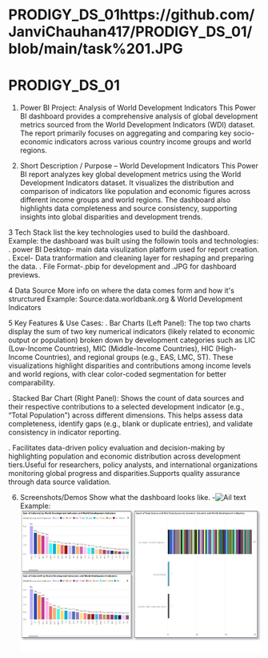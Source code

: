 # PRODIGY_DS_01https://github.com/JanviChauhan417/PRODIGY_DS_01/blob/main/task%201.JPG
# PRODIGY_DS_01
1.   Power BI Project: Analysis of World Development Indicators
This Power BI dashboard provides a comprehensive analysis of global development metrics sourced from the World Development Indicators (WDI) dataset. The report primarily focuses on aggregating and comparing key socio-economic indicators across various country income groups and world regions.

2.   Short Description / Purpose – World Development Indicators
This Power BI report analyzes key global development metrics using the World Development Indicators dataset. It visualizes the distribution and comparison of indicators like population and economic figures across different income groups and world regions. The dashboard also highlights data completeness and source consistency, supporting insights into global disparities and development trends.

3    Tech Stack
list the key technologies used to build the dashboard.
Example:
the dashboard was built using the followin tools and technologies:
. power BI Desktop- main data visulization platform used for report creation.
. Excel- Data tranformation and cleaning layer for reshaping and preparing the data.
. File Format-.pbip for development and .JPG for dashboard previews.

4   Data Source
More info on where the data comes form and how it's strurctured
Example:
Source:data.worldbank.org & World Development Indicators

5  Key Features & Use Cases: .   Bar Charts (Left Panel):
The top two charts display the sum of two key numerical indicators (likely related to economic output or population) broken down by development categories such as LIC (Low-Income Countries), MIC (Middle-Income Countries), HIC (High-Income Countries), and regional groups (e.g., EAS, LMC, ST).
These visualizations highlight disparities and contributions among income levels and world regions, with clear color-coded segmentation for better comparability.

.   Stacked Bar Chart (Right Panel):
Shows the count of data sources and their respective contributions to a selected development indicator (e.g., “Total Population”) across different dimensions.
This helps assess data completeness, identify gaps (e.g., blank or duplicate entries), and validate consistency in indicator reporting.

.   Facilitates data-driven policy evaluation and decision-making by highlighting population and economic distribution across development tiers.Useful for researchers, policy analysts, and international organizations monitoring global progress and disparities.Supports quality assurance through data source validation.

6.  Screenshots/Demos
Show what the dashboard looks like. -![Ail text](https://github.com/username/repo/assets/image.JPG)
Example:![Dashboad preview](https://github.com/JanviChauhan417/PRODIGY_DS_01/blob/main/task%201.JPG)
